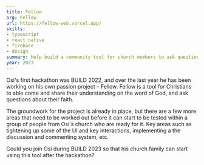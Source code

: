```yaml
---
title: Fellow
org: Fellow
url: https://fellow-web.vercel.app/
skills:
- typescript
- react native
- firebase
- design
summary: Help build a community tool for church members to ask questions about their faith.
year: 2023
---
```


Osi's first hackathon was BUILD 2022, and over the last year he has been working on his own passion project – Fellow. Fellow is a tool for Christians to able come and share their understanding on the word of God, and ask questions about their faith.

The groundwork for the project is already in place, but there are a few more areas that need to be worked out before it can start to be tested within a group of people from Osi's church who are ready for it. Key areas such as tightening up some of the UI and key interactions, implementing a the discussion and commenting system, etc.

Could you join Osi during BUILD 2023 so that his church family can start using this tool after the hackathon?
